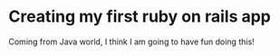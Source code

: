 # Creating my first ruby on rails app 

Coming from Java world, I think I am going to have fun doing this!